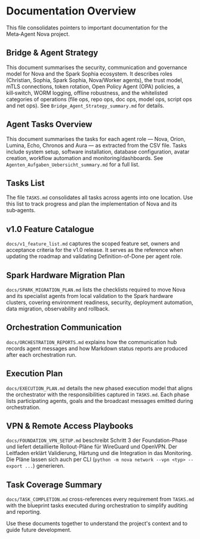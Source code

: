 # Documentation Overview

This file consolidates pointers to important documentation for the Meta‑Agent Nova project.

## Bridge & Agent Strategy
This document summarises the security, communication and governance model for Nova and the Spark Sophia ecosystem. It describes roles (Christian, Sophia, Spark Sophia, Nova/Worker agents), the trust model, mTLS connections, token rotation, Open Policy Agent (OPA) policies, a kill‑switch, WORM logging, offline robustness, and the whitelisted categories of operations (file ops, repo ops, doc ops, model ops, script ops and net ops). See `Bridge_Agent_Strategy_summary.md` for details.

## Agent Tasks Overview
This document summarises the tasks for each agent role — Nova, Orion, Lumina, Echo, Chronos and Aura — as extracted from the CSV file. Tasks include system setup, software installation, database configuration, avatar creation, workflow automation and monitoring/dashboards. See `Agenten_Aufgaben_Uebersicht_summary.md` for a full list.

## Tasks List
The file `TASKS.md` consolidates all tasks across agents into one location. Use this list to track progress and plan the implementation of Nova and its sub‑agents.

## v1.0 Feature Catalogue
`docs/v1_feature_list.md` captures the scoped feature set, owners and acceptance criteria for the v1.0 release. It serves as the reference when updating the roadmap and validating Definition-of-Done per agent role.

## Spark Hardware Migration Plan
`docs/SPARK_MIGRATION_PLAN.md` lists the checklists required to move Nova and its specialist agents from local validation to the Spark hardware clusters, covering environment readiness, security, deployment automation, data migration, observability and rollback.

## Orchestration Communication
`docs/ORCHESTRATION_REPORTS.md` explains how the communication hub records agent messages and how Markdown status reports are produced after each orchestration run.

## Execution Plan
`docs/EXECUTION_PLAN.md` details the new phased execution model that aligns the orchestrator with the responsibilities captured in `TASKS.md`. Each phase lists participating agents, goals and the broadcast messages emitted during orchestration.

## VPN & Remote Access Playbooks
`docs/FOUNDATION_VPN_SETUP.md` beschreibt Schritt 3 der Foundation-Phase und liefert detaillierte Rollout-Pläne für WireGuard und OpenVPN. Der Leitfaden erklärt Validierung, Härtung und die Integration in das Monitoring. Die Pläne lassen sich auch per CLI (`python -m nova network --vpn <typ> --export ...`) generieren.

## Task Coverage Summary
`docs/TASK_COMPLETION.md` cross-references every requirement from `TASKS.md` with the blueprint tasks executed during orchestration to simplify auditing and reporting.

Use these documents together to understand the project's context and to guide future development.
